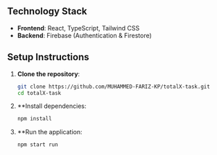 ## Technology Stack

- **Frontend**: React, TypeScript, Tailwind CSS
- **Backend**: Firebase (Authentication & Firestore)


## Setup Instructions

1. **Clone the repository**:
   ```bash
   git clone https://github.com/MUHAMMED-FARIZ-KP/totalX-task.git
   cd totalX-task
2. **Install dependencies:
   ```bash
   npm install
3. **Run the application:
   ```bash
   npm start run
